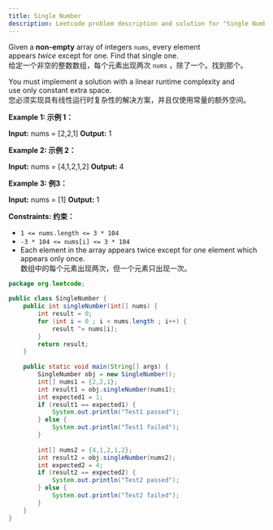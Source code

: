 ```yaml
---
title: Single Number
description: Leetcode problem description and solution for "Single Number".
---
```

Given a **non-empty** array of integers `nums`, every element appears _twice_ except for one. Find that single one.  
给定一个非空的整数数组，每个元素出现两次 `nums` ，除了一个。找到那个。

You must implement a solution with a linear runtime complexity and use only constant extra space.  
您必须实现具有线性运行时复杂性的解决方案，并且仅使用常量的额外空间。

**Example 1: 示例 1：**

**Input:** nums = [2,2,1]
**Output:** 1

**Example 2: 示例 2：**

**Input:** nums = [4,1,2,1,2]
**Output:** 4

**Example 3: 例3：**

**Input:** nums = [1]
**Output:** 1

**Constraints: 约束：**

- `1 <= nums.length <= 3 * 104`
- `-3 * 104 <= nums[i] <= 3 * 104`
- Each element in the array appears twice except for one element which appears only once.  
    数组中的每个元素出现两次，但一个元素只出现一次。

```java
package org.leetcode;  
  
public class SingleNumber {  
    public int singleNumber(int[] nums) {  
        int result = 0;  
        for (int i = 0 ; i < nums.length ; i++) {  
            result ^= nums[i];  
        }  
        return result;  
    }  
  
    public static void main(String[] args) {  
        SingleNumber obj = new SingleNumber();  
        int[] nums1 = {2,2,1};  
        int result1 = obj.singleNumber(nums1);  
        int expected1 = 1;  
        if (result1 == expected1) {  
            System.out.println("Test1 passed");  
        } else {  
            System.out.println("Test1 failed");  
        }  
  
        int[] nums2 = {4,1,2,1,2};  
        int result2 = obj.singleNumber(nums2);  
        int expected2 = 4;  
        if (result2 == expected2) {  
            System.out.println("Test2 passed");  
        } else {  
            System.out.println("Test2 failed");  
        }  
    }  
}
```